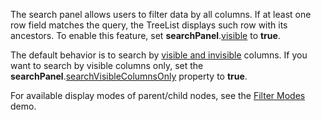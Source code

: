 The search panel allows users to filter data by all columns. If at least one row field matches the query, the TreeList displays such row with its ancestors. To enable this feature, set **searchPanel**.[visible](/Documentation/ApiReference/UI_Components/dxTreeList/Configuration/searchPanel/#visible) to **true**.

The default behavior is to search by [visible and invisible](/Documentation/ApiReference/UI_Components/dxTreeList/Configuration/columns/#visible) columns. If you want to search by visible columns only, set the **searchPanel**.[searchVisibleColumnsOnly](/Documentation/ApiReference/UI_Components/dxTreeList/Configuration/searchPanel/#searchVisibleColumnsOnly) property to **true**.

For available display modes of parent/child nodes, see the [Filter Modes](https://js.devexpress.com/Demos/WidgetsGallery/Demo/TreeList/FilterModes) demo.
